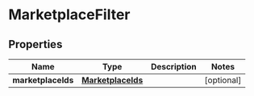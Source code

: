 
# MarketplaceFilter

## Properties
Name | Type | Description | Notes
------------ | ------------- | ------------- | -------------
**marketplaceIds** | [**MarketplaceIds**](MarketplaceIds.md) |  |  [optional]



